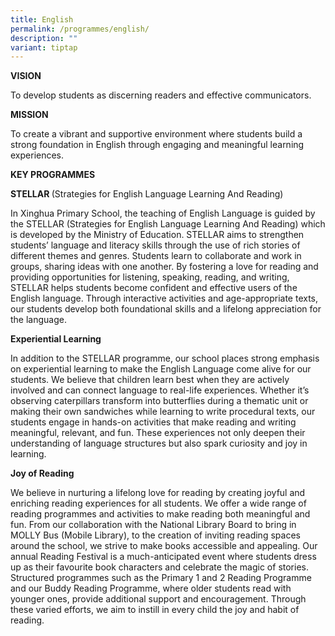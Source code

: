 ```yaml
---
title: English
permalink: /programmes/english/
description: ""
variant: tiptap
---
```

<p><strong>VISION</strong>
</p>
<p>To develop students as discerning readers and effective communicators.</p>
<p><strong>MISSION</strong>
</p>
<p>To create a vibrant and supportive environment where students build a
strong foundation in English through engaging and meaningful learning experiences.</p>
<p><strong>KEY PROGRAMMES</strong>
</p>
<p><strong>STELLAR </strong>(Strategies for English Language Learning And
Reading)&nbsp;</p>
<p>In Xinghua Primary School, the teaching of English Language is guided
by the STELLAR (Strategies for English Language Learning And Reading) which
is developed by the Ministry of Education. STELLAR aims to strengthen students’
language and literacy skills through the use of rich stories of different
themes and genres. Students learn to collaborate and work in groups, sharing
ideas with one another. By fostering a love for reading and providing opportunities
for listening, speaking, reading, and writing, STELLAR helps students become
confident and effective users of the English language. Through interactive
activities and age-appropriate texts, our students develop both foundational
skills and a lifelong appreciation for the language.</p>
<p><strong>Experiential Learning&nbsp;</strong>
</p>
<p>In addition to the STELLAR programme, our school places strong emphasis
on experiential learning to make the English Language come alive for our
students. We believe that children learn best when they are actively involved
and can connect language to real-life experiences. Whether it’s observing
caterpillars transform into butterflies during a thematic unit or making
their own sandwiches while learning to write procedural texts, our students
engage in hands-on activities that make reading and writing meaningful,
relevant, and fun. These experiences not only deepen their understanding
of language structures but also spark curiosity and joy in learning.</p>
<p><strong>Joy of Reading&nbsp;</strong>
</p>
<p>We believe in nurturing a lifelong love for reading by creating joyful
and enriching reading experiences for all students. We offer a wide range
of reading programmes and activities to make reading both meaningful and
fun. From our collaboration with the National Library Board to bring in
MOLLY Bus (Mobile Library), to the creation of inviting reading spaces
around the school, we strive to make books accessible and appealing. Our
annual Reading Festival is a much-anticipated event where students dress
up as their favourite book characters and celebrate the magic of stories.
Structured programmes such as the Primary 1 and 2 Reading Programme and
our Buddy Reading Programme, where older students read with younger ones,
provide additional support and encouragement. Through these varied efforts,
we aim to instill in every child the joy and habit of reading.</p>
<p></p>
<p>
<br>
</p>